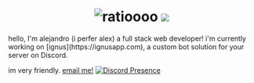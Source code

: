 <h1 align="center">
 <img src="https://raw.githubusercontent.com/aljndaro/aljndaro/main/urmom.svg" alt="ratioooo" />
 <img src="https://skillicons.dev/icons?i=js,gcp,aws,nodejs,discord,cloudflare,bots,express,html,css,vscode,materialui,tailwind,mongodb,prosgres,firebase,twitter,java,typescript,angular,nextjs,react, csharp, glitch" />
 
</h1>
hello, I'm alejandro (i perfer alex) a full stack web developer! i'm currently working on [ignus](https://ignusapp.com), a custom bot solution for your server on Discord.

im very friendly. [email me!](mailto:me@alejandroc.xyz)
[![Discord Presence](https://lanyard.cnrad.dev/api/996916060806709379)](https://discord.com/users/996916060806709379)
